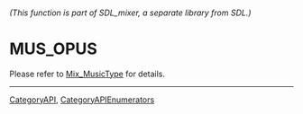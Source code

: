 ###### (This function is part of SDL_mixer, a separate library from SDL.)
# MUS_OPUS

Please refer to [Mix_MusicType](Mix_MusicType) for details.

----
[CategoryAPI](CategoryAPI), [CategoryAPIEnumerators](CategoryAPIEnumerators)

